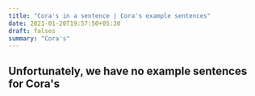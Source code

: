 ```yaml
---
title: "Cora's in a sentence | Cora's example sentences"
date: 2021-01-20T19:57:50+05:30
draft: falses
summary: "Cora's"
---
```

## Unfortunately, we have no example sentences for Cora's                 
